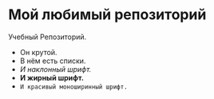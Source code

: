 # Мой любимый репозиторий
Учебный Репозиторий.
 - Он крутой.
 - В нём есть списки.
 - *И наклонный шрифт.*
 - **И жирный шрифт.**
 - `И красивый моноширинный шрифт.`